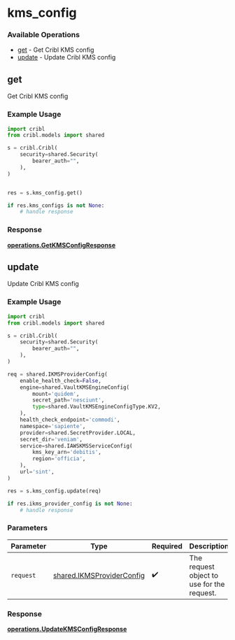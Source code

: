 # kms_config

### Available Operations

* [get](#get) - Get Cribl KMS config
* [update](#update) - Update Cribl KMS config

## get

Get Cribl KMS config

### Example Usage

```python
import cribl
from cribl.models import shared

s = cribl.Cribl(
    security=shared.Security(
        bearer_auth="",
    ),
)


res = s.kms_config.get()

if res.kms_configs is not None:
    # handle response
```


### Response

**[operations.GetKMSConfigResponse](../../models/operations/getkmsconfigresponse.md)**


## update

Update Cribl KMS config

### Example Usage

```python
import cribl
from cribl.models import shared

s = cribl.Cribl(
    security=shared.Security(
        bearer_auth="",
    ),
)

req = shared.IKMSProviderConfig(
    enable_health_check=False,
    engine=shared.VaultKMSEngineConfig(
        mount='quidem',
        secret_path='nesciunt',
        type=shared.VaultKMSEngineConfigType.KV2,
    ),
    health_check_endpoint='commodi',
    namespace='sapiente',
    provider=shared.SecretProvider.LOCAL,
    secret_dir='veniam',
    service=shared.IAWSKMSServiceConfig(
        kms_key_arn='debitis',
        region='officia',
    ),
    url='sint',
)

res = s.kms_config.update(req)

if res.ikms_provider_config is not None:
    # handle response
```

### Parameters

| Parameter                                                              | Type                                                                   | Required                                                               | Description                                                            |
| ---------------------------------------------------------------------- | ---------------------------------------------------------------------- | ---------------------------------------------------------------------- | ---------------------------------------------------------------------- |
| `request`                                                              | [shared.IKMSProviderConfig](../../models/shared/ikmsproviderconfig.md) | :heavy_check_mark:                                                     | The request object to use for the request.                             |


### Response

**[operations.UpdateKMSConfigResponse](../../models/operations/updatekmsconfigresponse.md)**

